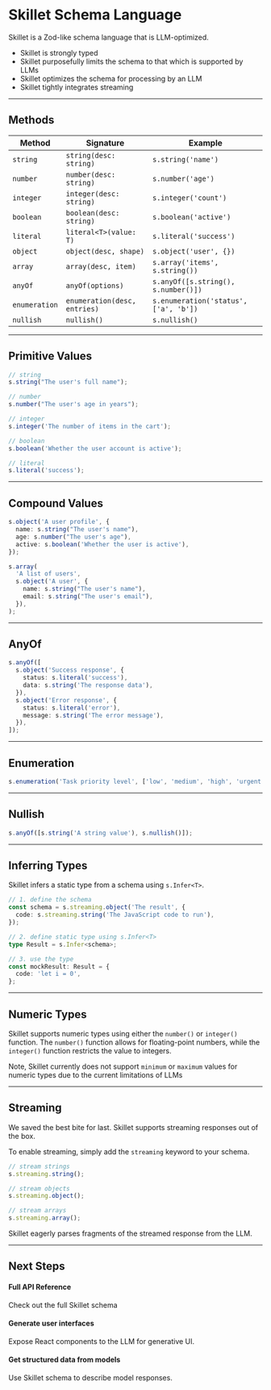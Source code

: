 # Skillet Schema Language

<p class="subtitle">Skillet is a Zod-like schema language that is LLM-optimized.</p>

- Skillet is strongly typed
- Skillet purposefully limits the schema to that which is supported by LLMs
- Skillet optimizes the schema for processing by an LLM
- Skillet tightly integrates streaming

---

## Methods

| Method        | Signature                    | Example                               |
| ------------- | ---------------------------- | ------------------------------------- |
| `string`      | `string(desc: string)`       | `s.string('name')`                    |
| `number`      | `number(desc: string)`       | `s.number('age')`                     |
| `integer`     | `integer(desc: string)`      | `s.integer('count')`                  |
| `boolean`     | `boolean(desc: string)`      | `s.boolean('active')`                 |
| `literal`     | `literal<T>(value: T)`       | `s.literal('success')`                |
| `object`      | `object(desc, shape)`        | `s.object('user', {})`                |
| `array`       | `array(desc, item)`          | `s.array('items', s.string())`        |
| `anyOf`       | `anyOf(options)`             | `s.anyOf([s.string(), s.number()])`   |
| `enumeration` | `enumeration(desc, entries)` | `s.enumeration('status', ['a', 'b'])` |
| `nullish`     | `nullish()`                  | `s.nullish()`                         |

---

## Primitive Values

<hb-code-example header="examples">

```ts
// string
s.string("The user's full name");

// number
s.number("The user's age in years");

// integer
s.integer('The number of items in the cart');

// boolean
s.boolean('Whether the user account is active');

// literal
s.literal('success');
```

</hb-code-example>

---

## Compound Values

<hb-code-example header="objects">

```ts
s.object('A user profile', {
  name: s.string("The user's name"),
  age: s.number("The user's age"),
  active: s.boolean('Whether the user is active'),
});
```

</hb-code-example>

<hb-code-example header="array">

```ts
s.array(
  'A list of users',
  s.object('A user', {
    name: s.string("The user's name"),
    email: s.string("The user's email"),
  }),
);
```

</hb-code-example>

---

## AnyOf

<hb-code-example header="anyOf">

```ts
s.anyOf([
  s.object('Success response', {
    status: s.literal('success'),
    data: s.string('The response data'),
  }),
  s.object('Error response', {
    status: s.literal('error'),
    message: s.string('The error message'),
  }),
]);
```

</hb-code-example>

---

## Enumeration

<hb-code-example header="enumeration">

```ts
s.enumeration('Task priority level', ['low', 'medium', 'high', 'urgent']);
```

</hb-code-example>

---

## Nullish

<hb-code-example header="nullish">

```ts
s.anyOf([s.string('A string value'), s.nullish()]);
```

</hb-code-example>

---

## Inferring Types

Skillet infers a static type from a schema using `s.Infer<T>`.

<hb-code-example header="infer">

```ts
// 1. define the schema
const schema = s.streaming.object('The result', {
  code: s.streaming.string('The JavaScript code to run'),
});

// 2. define static type using s.Infer<T>
type Result = s.Infer<schema>;

// 3. use the type
const mockResult: Result = {
  code: 'let i = 0',
};
```

</hb-code-example>

---

## Numeric Types

Skillet supports numeric types using either the `number()` or `integer()` function.
The `number()` function allows for floating-point numbers, while the `integer()` function restricts the value to integers.

Note, Skillet currently does not support `minimum` or `maximum` values for numeric types due to the current limitations of LLMs

---

## Streaming

We saved the best bite for last.
Skillet supports streaming responses out of the box.

To enable streaming, simply add the `streaming` keyword to your schema.

<hb-code-example header="streaming">

```ts
// stream strings
s.streaming.string();

// stream objects
s.streaming.object();

// stream arrays
s.streaming.array();
```

</hb-code-example>

Skillet eagerly parses fragments of the streamed response from the LLM.

---

## Next Steps

<hb-next-steps>
  <hb-next-step link="/api/core/s">
    <div>
      <hb-code />
    </div>
    <div>
      <h4>Full API Reference</h4>
      <p>Check out the full Skillet schema</p>
    </div>
  </hb-next-step>
  <hb-next-step link="concept/components">
    <div>
      <hb-components />
    </div>
    <div>
      <h4>Generate user interfaces</h4>
      <p>Expose React components to the LLM for generative UI.</p>
    </div>
  </hb-next-step>
  <hb-next-step link="concept/structured-output">
    <div>
      <hb-database-cog />
    </div>
    <div>
      <h4>Get structured data from models</h4>
      <p>Use Skillet schema to describe model responses.</p>
    </div>
  </hb-next-step>
</hb-next-steps>
